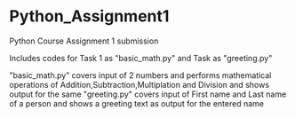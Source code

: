 # Python_Assignment1
Python Course Assignment 1 submission

Includes codes for Task 1 as "basic_math.py" and Task  as "greeting.py"

"basic_math.py" covers input of 2 numbers and performs mathematical operations of Addition,Subtraction,Multiplation and Division and shows output for the same
"greeting.py" covers input of First name and Last name of a person and shows a greeting text as output for the entered name
